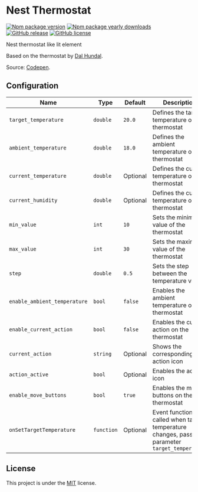 # Nest Thermostat

[![Npm package version](https://badgen.net/npm/v/express)](https://npmjs.com/package/express)
[![Npm package yearly downloads](https://badgen.net/npm/dy/express)](https://npmjs.com/package/express)
[![GitHub release](https://img.shields.io/github/release/Naereen/StrapDown.js.svg)](https://github.com/berrywhite96/nest-thermostat)
[![GitHub license](https://img.shields.io/github/license/Naereen/StrapDown.js.svg)](https://github.com/Naereen/StrapDown.js/blob/master/LICENSE)

Nest thermostat like lit element

Based on the thermostat by [Dal Hundal](https://codepen.io/dalhundal).

Source: [Codepen](https://codepen.io/dalhundal/pen/KpabZB/).

## Configuration

| Name                         | Type       | Default  | Description                                                                                  |
| ---------------------------- | ---------- | -------- | -------------------------------------------------------------------------------------------- |
| `target_temperature`         | `double`   | `20.0`   | Defines the target temperature on the thermostat                                             |
| `ambient_temperature`        | `double`   | `18.0`   | Defines the ambient temperature on the thermostat                                            |
| `current_temperature`        | `double`   | Optional | Defines the current temperature on the thermostat                                            |
| `current_humidity`           | `double`   | Optional | Defines the current temperature on the thermostat                                            |
| `min_value`                  | `int`      | `10`     | Sets the minimum value of the thermostat                                                     |
| `max_value`                  | `int`      | `30`     | Sets the maximum value of the thermostat                                                     |
| `step`                       | `double`   | `0.5`    | Sets the step between the temperature values                                                 |
| `enable_ambient_temperature` | `bool`     | `false`  | Enables the ambient temperature on the thermostat                                            |
| `enable_current_action`      | `bool`     | `false`  | Enables the current action on the thermostat                                                 |
| `current_action`             | `string`   | Optional | Shows the corresponding action icon                                                          |
| `action_active`              | `bool`     | Optional | Enables the action icon                                                                      |
| `enable_move_buttons`        | `bool`     | `true`   | Enables the move buttons on the thermostat                                                   |
| `onSetTargetTemperature`     | `function` | Optional | Event function called when target temperature changes, passes parameter `target_temperature` |

## License

This project is under the [MIT](https://opensource.org/licenses/MIT) license.
